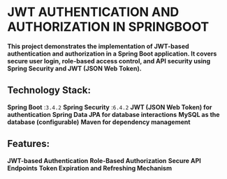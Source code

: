 # JWT AUTHENTICATION AND AUTHORIZATION IN SPRINGBOOT

**This project demonstrates the implementation of JWT-based authentication and authorization in a Spring Boot application. It covers secure user login, role-based access control, and API security using Spring Security and JWT (JSON Web Token).**

## Technology Stack:
**Spring Boot** :`3.4.2`
**Spring Security** :`6.4.2`
**JWT (JSON Web Token) for authentication**
**Spring Data JPA for database interactions**
**MySQL as the database (configurable)**
**Maven for dependency management**

## Features:
**JWT-based Authentication**
**Role-Based Authorization**
**Secure API Endpoints**
**Token Expiration and Refreshing Mechanism**